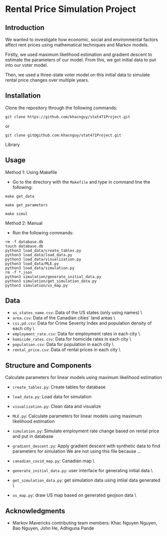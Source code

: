 
# Rental Price Simulation Project

## Introduction
We wanted to investigate how economic, social and environmental factors affect rent prices using mathematical techniques and Markov models.

Firstly, we used maximum likelihood estimation and gradient descent to estimate the parameters of our model. From this, we got initial data to put into our voter model.

Then, we used a three-state voter model on this initial data to simulate rental price changes over multiple years.

## Installation
Clone the repository through the following commands:
```
git clone https://github.com/khacnguy/stat471Project.git
```
or
```
git clone git@github.com:khacnguy/stat471Project.git
```
Library

## Usage
Method 1: Using Makefile
- Go to the directory with the `Makefile` and type in command line the following:
```
make get_data
```
```
make get_parameters
```
```
make simul
```

Method 2: Manual
- Run the following commands:
```
rm -f database.db
touch database.db
python3 load_data/create_tables.py
python3 load_data/load_data.py
python3 load_data/visualization.py
python3 load_data/MLE.py
python3 load_data/simulation.py
rm -f *.json
python3 simulation/generate_initial_data.py
python3 simulation/get_simulation_data.py
python3 simulation/us_map.py
```

## Data
- `us_states_name.csv`: Data of the US states (only using names) \
- `area.csv`: Data of the Canadian cities' land areas \
- `csi,pd.csv`: Data for Crime Severity Index and population density of each city \
- `employment_rate.csv`: Data for employment rates in each city \
- `homicide_rates.csv`: Data for homicide rates in each city \
- `population.csv`: Data for population in each city \
- `rental_price.csv`: Data of rental prices in each city \


## Structure and Components
Calculate parameters for linear models using maximum likelihood estimation

- `create_tables.py`: Create tables for database 
- `load_data.py`: Load data for simulation 
- `visualization.py`: Clean data and visualize 
- `MLE.py`: Calculate parameters for linear models using maximum likelihood estimation 
- `simulation.py`: Simulate employment rate change based on rental price and put in database 
- `gradient_descent.py`: Apply gradient descent with synthetic data to find parameters for simulation 
We are not using this file because ...

- `canadian_covid_map.py`: Canadian map \
- `generate_initial_data.py`: user interface for generating initial data \
- `get_simulation_data.py`: get simulation data using intiial data generated \
- `us_map.py`: draw US map based on generated geojson data \

## Acknowledgments
- Markov Mavericks contributing team members: Khac Nguyen Nguyen, Bao Nguyen, John He, Adhiguna Pande